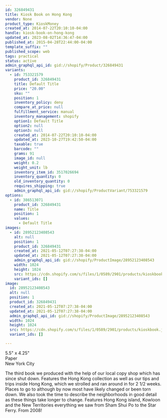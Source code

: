 ```yaml
---
id: 326849431
title: Kiosk Book on Hong Kong
vendor: None
product_type: KioskMoney
created_at: 2014-07-22T20:10:10-04:00
handle: kiosk-book-on-hong-kong
updated_at: 2023-08-02T14:36:47-04:00
published_at: 2015-04-28T22:44:00-04:00
template_suffix: ""
published_scope: web
tags: practical
status: active
admin_graphql_api_id: gid://shopify/Product/326849431
variants:
  - id: 753321579
    product_id: 326849431
    title: Default Title
    price: "20.00"
    sku: ""
    position: 1
    inventory_policy: deny
    compare_at_price: null
    fulfillment_service: manual
    inventory_management: shopify
    option1: Default Title
    option2: null
    option3: null
    created_at: 2014-07-22T20:10:10-04:00
    updated_at: 2023-10-27T19:42:50-04:00
    taxable: true
    barcode: ""
    grams: 91
    image_id: null
    weight: 0.2
    weight_unit: lb
    inventory_item_id: 3517026694
    inventory_quantity: 0
    old_inventory_quantity: 0
    requires_shipping: true
    admin_graphql_api_id: gid://shopify/ProductVariant/753321579
options:
  - id: 386513071
    product_id: 326849431
    name: Title
    position: 1
    values:
      - Default Title
images:
  - id: 28952123408543
    alt: null
    position: 1
    product_id: 326849431
    created_at: 2021-05-12T07:27:38-04:00
    updated_at: 2021-05-12T07:27:38-04:00
    admin_graphql_api_id: gid://shopify/ProductImage/28952123408543
    width: 1024
    height: 1024
    src: https://cdn.shopify.com/s/files/1/0589/2901/products/kioskbook.jpg?v=1620818858
    variant_ids: []
image:
  id: 28952123408543
  alt: null
  position: 1
  product_id: 326849431
  created_at: 2021-05-12T07:27:38-04:00
  updated_at: 2021-05-12T07:27:38-04:00
  admin_graphql_api_id: gid://shopify/ProductImage/28952123408543
  width: 1024
  height: 1024
  src: https://cdn.shopify.com/s/files/1/0589/2901/products/kioskbook.jpg?v=1620818858
  variant_ids: []

---
```


5.5" x 4.25"  
Paper  
New York City

The third book we produced with the help of our local copy shop which has since shut down. Features the Hong Kong collection as well as our tips and trips inside Hong Kong, which we strolled and ran around in for 2 1/2 weeks. Places to go to although by now most have likely changed or been torn down. We also took the time to describe the neighborhoods in good detail as these things take longer to change. Features Hong Kong island, Kowloon and the New Territories everything we saw from Sham Shui Po to the Star Ferry. From 2008!